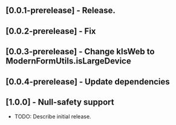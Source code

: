 ## [0.0.1-prerelease] - Release.
## [0.0.2-prerelease] - Fix
## [0.0.3-prerelease] - Change kIsWeb to ModernFormUtils.isLargeDevice
## [0.0.4-prerelease] - Update dependencies
## [1.0.0] - Null-safety support

* TODO: Describe initial release.
